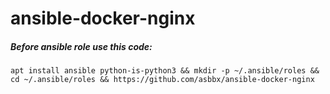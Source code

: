 # ansible-docker-nginx

##### Before ansible role use this code:

`apt install ansible python-is-python3 && mkdir -p ~/.ansible/roles && cd ~/.ansible/roles && https://github.com/asbbx/ansible-docker-nginx`
